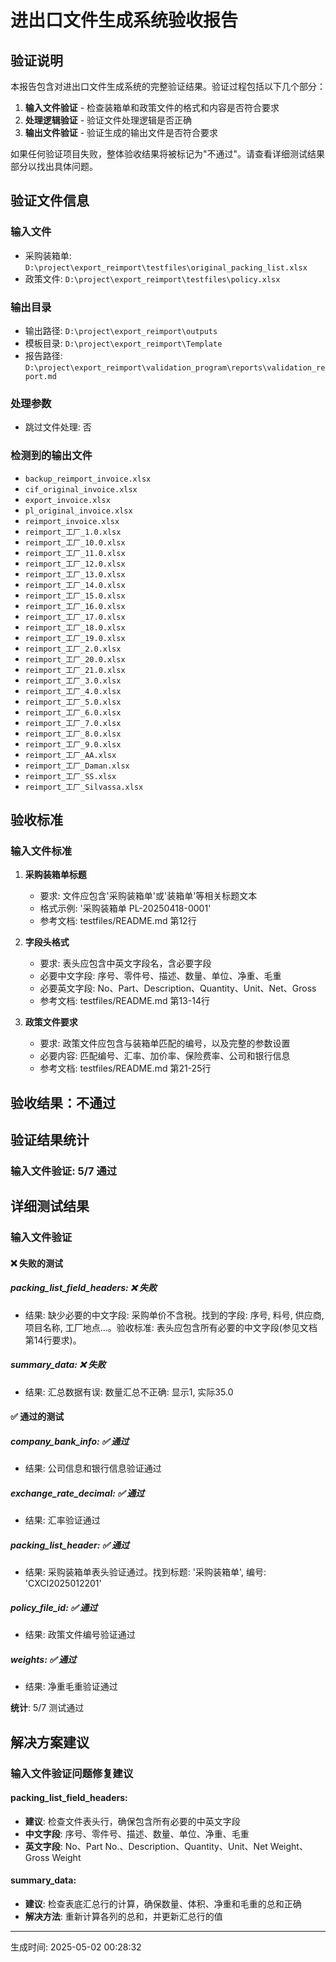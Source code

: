 # 进出口文件生成系统验收报告

## 验证说明

本报告包含对进出口文件生成系统的完整验证结果。验证过程包括以下几个部分：

1. **输入文件验证** - 检查装箱单和政策文件的格式和内容是否符合要求
2. **处理逻辑验证** - 验证文件处理逻辑是否正确
3. **输出文件验证** - 验证生成的输出文件是否符合要求

如果任何验证项目失败，整体验收结果将被标记为"不通过"。请查看详细测试结果部分以找出具体问题。

## 验证文件信息

### 输入文件
- 采购装箱单: `D:\project\export_reimport\testfiles\original_packing_list.xlsx`
- 政策文件: `D:\project\export_reimport\testfiles\policy.xlsx`

### 输出目录
- 输出路径: `D:\project\export_reimport\outputs`
- 模板目录: `D:\project\export_reimport\Template`
- 报告路径: `D:\project\export_reimport\validation_program\reports\validation_report.md`

### 处理参数
- 跳过文件处理: 否

### 检测到的输出文件
- `backup_reimport_invoice.xlsx`
- `cif_original_invoice.xlsx`
- `export_invoice.xlsx`
- `pl_original_invoice.xlsx`
- `reimport_invoice.xlsx`
- `reimport_工厂_1.0.xlsx`
- `reimport_工厂_10.0.xlsx`
- `reimport_工厂_11.0.xlsx`
- `reimport_工厂_12.0.xlsx`
- `reimport_工厂_13.0.xlsx`
- `reimport_工厂_14.0.xlsx`
- `reimport_工厂_15.0.xlsx`
- `reimport_工厂_16.0.xlsx`
- `reimport_工厂_17.0.xlsx`
- `reimport_工厂_18.0.xlsx`
- `reimport_工厂_19.0.xlsx`
- `reimport_工厂_2.0.xlsx`
- `reimport_工厂_20.0.xlsx`
- `reimport_工厂_21.0.xlsx`
- `reimport_工厂_3.0.xlsx`
- `reimport_工厂_4.0.xlsx`
- `reimport_工厂_5.0.xlsx`
- `reimport_工厂_6.0.xlsx`
- `reimport_工厂_7.0.xlsx`
- `reimport_工厂_8.0.xlsx`
- `reimport_工厂_9.0.xlsx`
- `reimport_工厂_AA.xlsx`
- `reimport_工厂_Daman.xlsx`
- `reimport_工厂_SS.xlsx`
- `reimport_工厂_Silvassa.xlsx`

## 验收标准

### 输入文件标准

1. **采购装箱单标题**
   - 要求: 文件应包含'采购装箱单'或'装箱单'等相关标题文本
   - 格式示例: '采购装箱单 PL-20250418-0001'
   - 参考文档: testfiles/README.md 第12行

2. **字段头格式**
   - 要求: 表头应包含中英文字段名，含必要字段
   - 必要中文字段: 序号、零件号、描述、数量、单位、净重、毛重
   - 必要英文字段: No、Part、Description、Quantity、Unit、Net、Gross
   - 参考文档: testfiles/README.md 第13-14行

3. **政策文件要求**
   - 要求: 政策文件应包含与装箱单匹配的编号，以及完整的参数设置
   - 必要内容: 匹配编号、汇率、加价率、保险费率、公司和银行信息
   - 参考文档: testfiles/README.md 第21-25行

## 验收结果：不通过

## 验证结果统计

### 输入文件验证: 5/7 通过

## 详细测试结果

### 输入文件验证

#### ❌ 失败的测试

##### packing_list_field_headers: ❌ 失败
- 结果: 缺少必要的中文字段: 采购单价不含税。找到的字段: 序号, 料号, 供应商, 项目名称, 工厂地点...。验收标准: 表头应包含所有必要的中文字段(参见文档第14行要求)。

##### summary_data: ❌ 失败
- 结果: 汇总数据有误: 数量汇总不正确: 显示1, 实际35.0

#### ✅ 通过的测试

##### company_bank_info: ✅ 通过
- 结果: 公司信息和银行信息验证通过

##### exchange_rate_decimal: ✅ 通过
- 结果: 汇率验证通过

##### packing_list_header: ✅ 通过
- 结果: 采购装箱单表头验证通过。找到标题: '采购装箱单', 编号: 'CXCI2025012201'

##### policy_file_id: ✅ 通过
- 结果: 政策文件编号验证通过

##### weights: ✅ 通过
- 结果: 净重毛重验证通过

**统计**: 5/7 测试通过

## 解决方案建议

### 输入文件验证问题修复建议

#### packing_list_field_headers:
- **建议**: 检查文件表头行，确保包含所有必要的中英文字段
- **中文字段**: 序号、零件号、描述、数量、单位、净重、毛重
- **英文字段**: No、Part No.、Description、Quantity、Unit、Net Weight、Gross Weight

#### summary_data:
- **建议**: 检查表底汇总行的计算，确保数量、体积、净重和毛重的总和正确
- **解决方法**: 重新计算各列的总和，并更新汇总行的值



---
生成时间: 2025-05-02 00:28:32